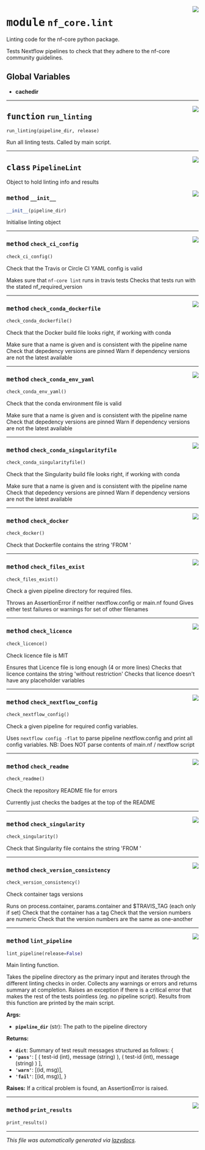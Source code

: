 <!-- markdownlint-disable -->

<a href="../../../../../../tools/nf_core/lint.py#L0"><img align="right" style="float:right;" src="https://img.shields.io/badge/-source-cccccc?style=flat-square"></a>

# <kbd>module</kbd> `nf_core.lint`

Linting code for the nf-core python package.

Tests Nextflow pipelines to check that they adhere to the nf-core community guidelines.

## **Global Variables**

- **cachedir**

---

<a href="../../../../../../tools/nf_core/lint.py#L37"><img align="right" style="float:right;" src="https://img.shields.io/badge/-source-cccccc?style=flat-square"></a>

## <kbd>function</kbd> `run_linting`

```python
run_linting(pipeline_dir, release)
```

Run all linting tests. Called by main script.

---

<a href="../../../../../../tools/nf_core/lint.py#L65"><img align="right" style="float:right;" src="https://img.shields.io/badge/-source-cccccc?style=flat-square"></a>

## <kbd>class</kbd> `PipelineLint`

Object to hold linting info and results

<a href="../../../../../../tools/nf_core/lint.py#L68"><img align="right" style="float:right;" src="https://img.shields.io/badge/-source-cccccc?style=flat-square"></a>

### <kbd>method</kbd> `__init__`

```python
__init__(pipeline_dir)
```

Initialise linting object

---

<a href="../../../../../../tools/nf_core/lint.py#L336"><img align="right" style="float:right;" src="https://img.shields.io/badge/-source-cccccc?style=flat-square"></a>

### <kbd>method</kbd> `check_ci_config`

```python
check_ci_config()
```

Check that the Travis or Circle CI YAML config is valid

Makes sure that `nf-core lint` runs in travis tests Checks that tests run with the stated nf_required_version

---

<a href="../../../../../../tools/nf_core/lint.py#L545"><img align="right" style="float:right;" src="https://img.shields.io/badge/-source-cccccc?style=flat-square"></a>

### <kbd>method</kbd> `check_conda_dockerfile`

```python
check_conda_dockerfile()
```

Check that the Docker build file looks right, if working with conda

Make sure that a name is given and is consistent with the pipeline name Check that depedency versions are pinned Warn if dependency versions are not the latest available

---

<a href="../../../../../../tools/nf_core/lint.py#L464"><img align="right" style="float:right;" src="https://img.shields.io/badge/-source-cccccc?style=flat-square"></a>

### <kbd>method</kbd> `check_conda_env_yaml`

```python
check_conda_env_yaml()
```

Check that the conda environment file is valid

Make sure that a name is given and is consistent with the pipeline name Check that depedency versions are pinned Warn if dependency versions are not the latest available

---

<a href="../../../../../../tools/nf_core/lint.py#L568"><img align="right" style="float:right;" src="https://img.shields.io/badge/-source-cccccc?style=flat-square"></a>

### <kbd>method</kbd> `check_conda_singularityfile`

```python
check_conda_singularityfile()
```

Check that the Singularity build file looks right, if working with conda

Make sure that a name is given and is consistent with the pipeline name Check that depedency versions are pinned Warn if dependency versions are not the latest available

---

<a href="../../../../../../tools/nf_core/lint.py#L192"><img align="right" style="float:right;" src="https://img.shields.io/badge/-source-cccccc?style=flat-square"></a>

### <kbd>method</kbd> `check_docker`

```python
check_docker()
```

Check that Dockerfile contains the string 'FROM '

---

<a href="../../../../../../tools/nf_core/lint.py#L132"><img align="right" style="float:right;" src="https://img.shields.io/badge/-source-cccccc?style=flat-square"></a>

### <kbd>method</kbd> `check_files_exist`

```python
check_files_exist()
```

Check a given pipeline directory for required files.

Throws an AssertionError if neither nextflow.config or main.nf found Gives either test failures or warnings for set of other filenames

---

<a href="../../../../../../tools/nf_core/lint.py#L221"><img align="right" style="float:right;" src="https://img.shields.io/badge/-source-cccccc?style=flat-square"></a>

### <kbd>method</kbd> `check_licence`

```python
check_licence()
```

Check licence file is MIT

Ensures that Licence file is long enough (4 or more lines) Checks that licence contains the string 'without restriction' Checks that licence doesn't have any placeholder variables

---

<a href="../../../../../../tools/nf_core/lint.py#L265"><img align="right" style="float:right;" src="https://img.shields.io/badge/-source-cccccc?style=flat-square"></a>

### <kbd>method</kbd> `check_nextflow_config`

```python
check_nextflow_config()
```

Check a given pipeline for required config variables.

Uses `nextflow config -flat` to parse pipeline nextflow.config and print all config variables. NB: Does NOT parse contents of main.nf / nextflow script

---

<a href="../../../../../../tools/nf_core/lint.py#L384"><img align="right" style="float:right;" src="https://img.shields.io/badge/-source-cccccc?style=flat-square"></a>

### <kbd>method</kbd> `check_readme`

```python
check_readme()
```

Check the repository README file for errors

Currently just checks the badges at the top of the README

---

<a href="../../../../../../tools/nf_core/lint.py#L206"><img align="right" style="float:right;" src="https://img.shields.io/badge/-source-cccccc?style=flat-square"></a>

### <kbd>method</kbd> `check_singularity`

```python
check_singularity()
```

Check that Singularity file contains the string 'FROM '

---

<a href="../../../../../../tools/nf_core/lint.py#L417"><img align="right" style="float:right;" src="https://img.shields.io/badge/-source-cccccc?style=flat-square"></a>

### <kbd>method</kbd> `check_version_consistency`

```python
check_version_consistency()
```

Check container tags versions

Runs on process.container, params.container and $TRAVIS_TAG (each only if set) Check that the container has a tag Check that the version numbers are numeric Check that the version numbers are the same as one-another

---

<a href="../../../../../../tools/nf_core/lint.py#L82"><img align="right" style="float:right;" src="https://img.shields.io/badge/-source-cccccc?style=flat-square"></a>

### <kbd>method</kbd> `lint_pipeline`

```python
lint_pipeline(release=False)
```

Main linting function.

Takes the pipeline directory as the primary input and iterates through the different linting checks in order. Collects any warnings or errors and returns summary at completion. Raises an exception if there is a critical error that makes the rest of the tests pointless (eg. no pipeline script). Results from this function are printed by the main script.

**Args:**

- <b>`pipeline_dir`</b> (str): The path to the pipeline directory

**Returns:**

- <b>`dict`</b>: Summary of test result messages structured as follows: {
- <b>`'pass'`</b>: [ ( test-id (int), message (string) ), ( test-id (int), message (string) ) ],
- <b>`'warn'`</b>: [(id, msg)],
- <b>`'fail'`</b>: [(id, msg)], }

**Raises:**
If a critical problem is found, an AssertionError is raised.

---

<a href="../../../../../../tools/nf_core/lint.py#L594"><img align="right" style="float:right;" src="https://img.shields.io/badge/-source-cccccc?style=flat-square"></a>

### <kbd>method</kbd> `print_results`

```python
print_results()
```

---

_This file was automatically generated via [lazydocs](https://github.com/ml-tooling/lazydocs)._
